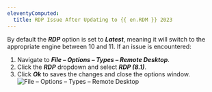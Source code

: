 ```yaml
---
eleventyComputed:
  title: RDP Issue After Updating to {{ en.RDM }} 2023
---
```


By default the ***RDP*** option is set to ***Latest***, meaning it will switch to the appropriate engine between 10 and 11. If an issue is encountered: 
1. Navigate to ***File – Options – Types – Remote Desktop***.
1. Click the ***RDP*** dropdown and select ***RDP (8.1)***.
1. Click ***Ok*** to saves the changes and close the options window.
![File – Options – Types – Remote Desktop](/img/en/kb/KB0005.png)
